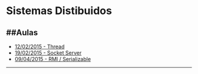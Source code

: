 # Sistemas Distibuidos
##Aulas
---
- [12/02/2015 - Thread](https://github.com/pedrotk/FIAP-4ECA/blob/master/Sistemas-Distribuidos/12-02%20-%20Quadro%20Branco.md)
- [19/02/2015 - Socket Server](https://github.com/pedrotk/FIAP-4ECA/blob/master/Sistemas-Distribuidos/19-02%20-%20Quadro%20Branco.md)
- [09/04/2015 - RMI / Serializable](https://github.com/pedrotk/FIAP-4ECA/blob/master/Sistemas-Distribuidos/2015-04-09%20-%20Resumo%20da%20Aula.md)
---
